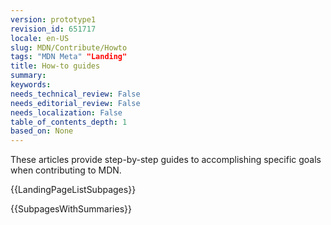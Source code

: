 ```yaml
---
version: prototype1
revision_id: 651717
locale: en-US
slug: MDN/Contribute/Howto
tags: "MDN Meta" "Landing"
title: How-to guides
summary: 
keywords: 
needs_technical_review: False
needs_editorial_review: False
needs_localization: False
table_of_contents_depth: 1
based_on: None
---
```

<p>These articles provide step-by-step guides to accomplishing specific goals when contributing to MDN.</p>
<p>{{LandingPageListSubpages}}</p>
<p>{{SubpagesWithSummaries}}</p>

